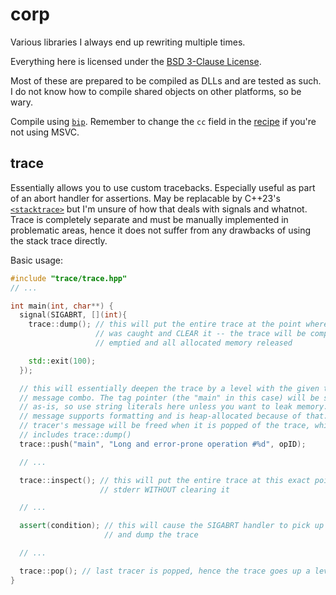 # corp

Various libraries I always end up rewriting multiple times.

Everything here is licensed under the [BSD 3-Clause License](LICENSE).

Most of these are prepared to be compiled as DLLs and are tested as such. I do
not know how to compile shared objects on other platforms, so be wary.

Compile using [`bip`][bip]. Remember to change the `cc` field in the
[recipe][recipe] if you're not using MSVC.

## trace

Essentially allows you to use custom tracebacks. Especially useful as part of
an abort handler for assertions. May be replacable by C++23's
[`<stacktrace>`][stacktrace] but I'm unsure of how that deals with signals
and whatnot. Trace is completely separate and must be manually implemented in
problematic areas, hence it does not suffer from any drawbacks of using the
stack trace directly.

Basic usage:

```cpp
#include "trace/trace.hpp"
// ...

int main(int, char**) {
  signal(SIGABRT, [](int){
    trace::dump(); // this will put the entire trace at the point where SIGABRT
                   // was caught and CLEAR it -- the trace will be completely
                   // emptied and all allocated memory released

    std::exit(100);
  });

  // this will essentially deepen the trace by a level with the given tag and
  // message combo. The tag pointer (the "main" in this case) will be stored
  // as-is, so use string literals here unless you want to leak memory. The
  // message supports formatting and is heap-allocated because of that. Every
  // tracer's message will be freed when it is popped of the trace, which
  // includes trace::dump()
  trace::push("main", "Long and error-prone operation #%d", opID);

  // ...

  trace::inspect(); // this will put the entire trace at this exact point onto
                    // stderr WITHOUT clearing it

  // ...

  assert(condition); // this will cause the SIGABRT handler to pick up failure
                     // and dump the trace

  // ...

  trace::pop(); // last tracer is popped, hence the trace goes up a level here
}
```

[stacktrace]: https://en.cppreference.com/w/cpp/header/stacktrace
[bip]: https://github.com/qeaml/bip
[recipe]: recipe.toml
